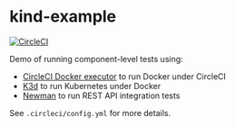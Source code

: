 # kind-example

[![CircleCI](https://circleci.com/gh/punya-asapp/k8s-circleci.svg?style=svg)](https://circleci.com/gh/punya-asapp/k8s-circleci)

Demo of running component-level tests using:
* [CircleCI Docker executor](https://circleci.com/docs/2.0/executor-types/#using-docker) to run Docker under CircleCI
* [K3d](https://github.com/rancher/k3d) to run Kubernetes under Docker
* [Newman](https://github.com/postmanlabs/newman) to run REST API integration tests

See `.circleci/config.yml` for more details.
